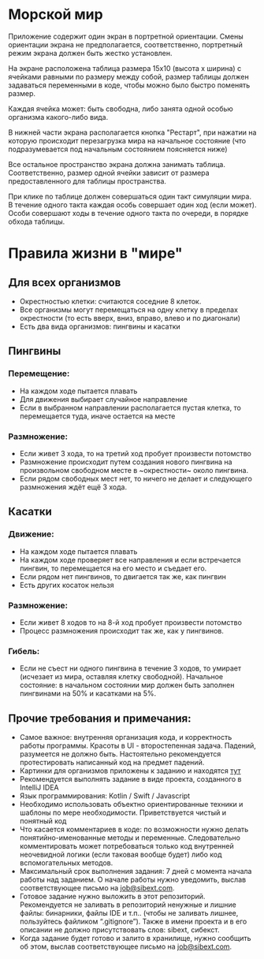 # Морской мир

Приложение содержит один экран в портретной ориентации.
Смены ориентации экрана не предполагается, соответственно, портретный режим
экрана должен быть жестко установлен.

На экране расположена таблица размера 15x10 (высота x ширина) с ячейками
равными по размеру между собой, размер таблицы должен задаваться
переменными в коде, чтобы можно было быстро поменять размер.

Каждая ячейка может: быть свободна, либо занята одной особью организма
какого-либо вида.

В нижней части экрана располагается кнопка "Рестарт", при нажатии на которую
происходит перезагрузка мира на начальное состояние (что подразумевается под
начальным состоянием поясняется ниже)

Все остальное пространство экрана должна занимать таблица. Соответственно,
размер одной ячейки зависит от размера предоставленного для таблицы
пространства.

При клике по таблице должен совершаться один такт симуляции мира. В течение
одного такта каждая особь совершает один ход (если может). Особи совершают
ходы в течение одного такта по очереди, в порядке обхода таблицы.

# Правила жизни в "мире"

## Для всех организмов
- Окрестностью клетки: считаются соседние 8 клеток.
- Все организмы могут перемещаться на одну клетку в пределах окрестности (то есть вверх, вниз, вправо, влево и по диагонали)
- Есть два вида организмов: пингвины и касатки

## Пингвины

### Перемещение:

- На каждом ходе пытается плавать
- Для движения выбирает случайное направление
- Если в выбранном направлении располагается пустая клетка, то перемещается туда, иначе остается на месте

### Размножение:
- Если живет 3 хода, то на третий ход пробует произвести потомство
- Размножение происходит путем создания нового пингвина на произвольном свободном месте в ~окрестности~ около пингвина.
- Если рядом свободных мест нет, то ничего не делает и следующего размножения ждёт ещё 3 хода.

## Касатки

### Движение:
- На каждом ходе пытается плавать
- На каждом ходе проверяет все направления и если встречается пингвин, то перемещается на его место и съедает его.
- Если рядом нет пингвинов, то двигается так же, как пингвин
- Есть других косаток нельзя

### Размножение:
- Если живет 8 ходов то на 8-й ход пробует произвести потомство
- Процесс размножения происходит так же, как у пингвинов.

### Гибель:
- Если не съест ни одного пингвина в течение 3 ходов, то умирает (исчезает из
мира, оставляя клетку свободной).
Начальное состояние: в начальном состоянии мир должен быть заполнен пингвинами
на 50% и касатками на 5%.

## Прочие требования и примечания:
- Самое важное: внутренняя организация кода, и корректность работы программы. Красоты в UI - второстепенная задача. Падений, разумеется не должно быть. Настоятельно рекомендуется протестировать написанный код на предмет падений.
- Картинки для организмов приложены к заданию и находятся [тут](images)
- Рекомендуется выполнять задание в виде проекта, созданного в IntelliJ IDEA
- Язык программирования: Kotlin / Swift / Javascript
- Необходимо использовать объектно ориентированные техники и шаблоны по мере необходимости. Приветствуется чистый и понятный код
- Что касается комментариев в коде: по возможности нужно делать понятийно-именованные методы и переменные. Следовательно комментировать может потребоваться только код внутренней неочевидной логики (если таковая вообще будет) либо код вспомогательных методов.
- Максимальный срок выполнения задания: 7 дней с момента начала работы над заданием. О начале работы нужно уведомить, выслав соответствующее письмо на job@sibext.com.
- Готовое задание нужно выложить в этот репозиторий. Рекомендуется не заливать в репозиторий ненужные и лишние файлы: бинарники, файлы IDE и т.п.. (чтобы не заливать лишнее, пользуйтесь файликом “.gitignore”). Также в имени проекта и в его описании не должно присутствовать слов: sibext, сибекст.
- Когда задание будет готово и залито в хранилище, нужно сообщить об этом, выслав соответствующее письмо на job@sibext.com.
